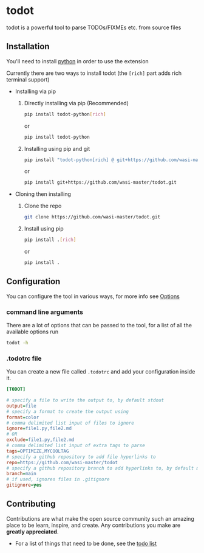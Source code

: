 # todot

todot is a powerful tool to parse TODOs/FIXMEs etc. from source files

## Installation

You'll need to install [python](https://www.python.org) in order to use the extension

Currently there are two ways to install todot (the `[rich]` part adds rich terminal support)

* Installing via pip
  1. Directly installing via pip (Recommended)

     ```sh
     pip install todot-python[rich]
     ```

     or

     ```sh
     pip install todot-python
     ```

  2. Installing using pip and git

     ```sh
     pip install "todot-python[rich] @ git+https://github.com/wasi-master/todot.git"
     ```

     or

     ```sh
     pip install git+https://github.com/wasi-master/todot.git
     ```

* Cloning then installing
  1. Clone the repo

     ```sh
     git clone https://github.com/wasi-master/todot.git
     ```

  2. Install using pip

     ```sh
     pip install .[rich]
     ```

     or

     ```sh
     pip install .
     ```

## Configuration

You can configure the tool in various ways, for more info see [Options](https://wasi-master.github.io/todot/config)

### **command line arguments**

There are a lot of options that can be passed to the tool, for a list of all the available options run

```sh
todot -h
```

### **.todotrc file**

You can create a new file called `.todotrc` and add your configuration inside it.

```ini
[TODOT]

# specify a file to write the output to, by default stdout
output=file
# specify a format to create the output using
format=color
# comma delimited list input of files to ignore
ignore=file1.py,file2.md
# OR
exclude=file1.py,file2.md
# comma delimited list input of extra tags to parse
tags=OPTIMIZE,MYCOOLTAG
# specify a github repository to add file hyperlinks to
repo=https://github.com/wasi-master/todot
# specify a github repository branch to add hyperlinks to, by default master
branch=main
# if used, ignores files in .gitignore
gitignore=yes
```

## Contributing

Contributions are what make the open source community such an amazing place to be learn, inspire, and create. Any contributions you make are **greatly appreciated**.

* For a list of things that need to be done, see the [todo list](https://github.com/wasi-master/todot/blob/main/TODO.md)
